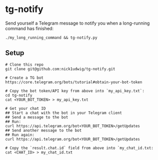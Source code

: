 # tg-notify

Send yourself a Telegram message to notify you when a long-running command has finished:
```
./my_long_running_command && tg-notify.py
```

## Setup

```
# Clone this repo
git clone git@github.com:nick1udwig/tg-notify.git

# Create a TG bot
https://core.telegram.org/bots/tutorial#obtain-your-bot-token

# Copy the bot token/API key from above into `my_api_key.txt`:
cd tg-notify
cat <YOUR_BOT_TOKEN> > my_api_key.txt

# Get your chat ID
## Start a chat with the bot in your Telegram client
## Send a message to the bot
## Run:
curl https://api.telegram.org/bot<YOUR_BOT_TOKEN>/getUpdates
## Send another message to the bot
## Run again:
curl https://api.telegram.org/bot<YOUR_BOT_TOKEN>/getUpdates

# Copy the `result.chat.id` field from above into `my_chat_id.txt:
cat <CHAT_ID> > my_chat_id.txt
```
